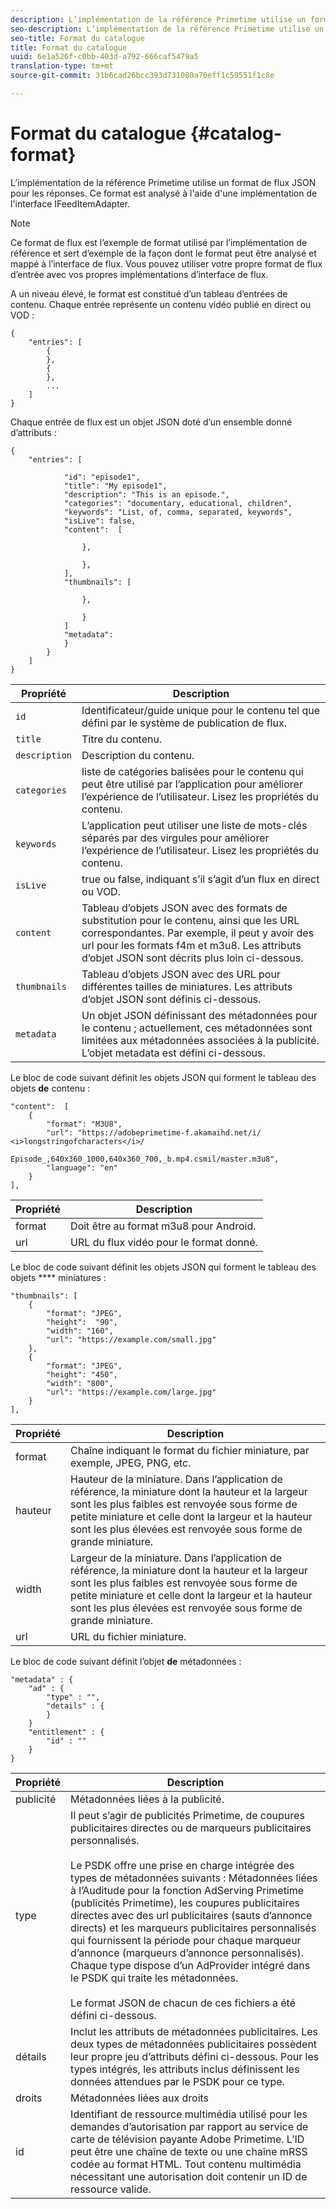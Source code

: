 ```yaml
---
description: L’implémentation de la référence Primetime utilise un format de flux JSON pour les réponses. Ce format est analysé à l'aide d'une implémentation de l'interface IFeedItemAdapter.
seo-description: L’implémentation de la référence Primetime utilise un format de flux JSON pour les réponses. Ce format est analysé à l'aide d'une implémentation de l'interface IFeedItemAdapter.
seo-title: Format du catalogue
title: Format du catalogue
uuid: 6e1a526f-c0bb-403d-a792-666caf5479a5
translation-type: tm+mt
source-git-commit: 31b6cad26bcc393d731080a70eff1c59551f1c8e

---
```



# Format du catalogue {#catalog-format}

L’implémentation de la référence Primetime utilise un format de flux JSON pour les réponses. Ce format est analysé à l&#39;aide d&#39;une implémentation de l&#39;interface IFeedItemAdapter.

>[!NOTE]
>
>Ce format de flux est l’exemple de format utilisé par l’implémentation de référence et sert d’exemple de la façon dont le format peut être analysé et mappé à l’interface de flux. Vous pouvez utiliser votre propre format de flux d’entrée avec vos propres implémentations d’interface de flux.

A un niveau élevé, le format est constitué d’un tableau d’entrées de contenu. Chaque entrée représente un contenu vidéo publié en direct ou VOD :

```
{
    "entries": [
        {
        },
        {
        },
        ...
    ]
}
```

Chaque entrée de flux est un objet JSON doté d’un ensemble donné d’attributs :

```
{
    "entries": [
        
            "id": "episode1",
            "title": "My episode1",
            "description": "This is an episode.",
            "categories": "documentary, educational, children",
            "keywords": "List, of, comma, separated, keywords",
            "isLive": false,
            "content":  [
                
                },
                
                },
            ],
            "thumbnails": [
                
                },
                
                }
            ]
            "metadata": 
            } 
        }
    ]
}
```

| Propriété | Description |
|---|---|
| `id` | Identificateur/guide unique pour le contenu tel que défini par le système de publication de flux. |
| `title` | Titre du contenu. |
| `description` | Description du contenu. |
| `categories` | liste de catégories balisées pour le contenu qui peut être utilisé par l’application pour améliorer l’expérience de l’utilisateur. Lisez les propriétés du contenu. |
| `keywords` | L’application peut utiliser une liste de mots-clés séparés par des virgules pour améliorer l’expérience de l’utilisateur. Lisez les propriétés du contenu. |
| `isLive` | true ou false, indiquant s’il s’agit d’un flux en direct ou VOD. |
| `content` | Tableau d’objets JSON avec des formats de substitution pour le contenu, ainsi que les URL correspondantes. Par exemple, il peut y avoir des url pour les formats f4m et m3u8. Les attributs d’objet JSON sont décrits plus loin ci-dessous. |
| `thumbnails` | Tableau d’objets JSON avec des URL pour différentes tailles de miniatures. Les attributs d’objet JSON sont définis ci-dessous. |
| `metadata` | Un objet JSON définissant des métadonnées pour le contenu ; actuellement, ces métadonnées sont limitées aux métadonnées associées à la publicité. L’objet metadata est défini ci-dessous. |

Le bloc de code suivant définit les objets JSON qui forment le tableau des objets **de** contenu :

```
"content":  [
    {
        "format": "M3U8",
        "url": "https://adobeprimetime-f.akamaihd.net/i/
<i>longstringofcharacters</i>/
                 Episode_,640x360_1000,640x360_700,_b.mp4.csmil/master.m3u8",
        "language": "en"
    }  
],
```

| Propriété | Description |
|--- |--- |
| format | Doit être au format m3u8 pour Android. |
| url | URL du flux vidéo pour le format donné. |

Le bloc de code suivant définit les objets JSON qui forment le tableau des objets **** miniatures :

```
"thumbnails": [
    {
        "format": "JPEG",
        "height":  "90",
        "width": "160",
        "url": "https://example.com/small.jpg"
    },
    {
        "format": "JPEG",
        "height": "450",
        "width": "800",
        "url": "https://example.com/large.jpg"
    }
],
```

| Propriété | Description |
|---|---|
| format | Chaîne indiquant le format du fichier miniature, par exemple, JPEG, PNG, etc. |
| hauteur | Hauteur de la miniature. Dans l’application de référence, la miniature dont la hauteur et la largeur sont les plus faibles est renvoyée sous forme de petite miniature et celle dont la largeur et la hauteur sont les plus élevées est renvoyée sous forme de grande miniature. |
| width | Largeur de la miniature. Dans l’application de référence, la miniature dont la hauteur et la largeur sont les plus faibles est renvoyée sous forme de petite miniature et celle dont la largeur et la hauteur sont les plus élevées est renvoyée sous forme de grande miniature. |
| url | URL du fichier miniature. |

Le bloc de code suivant définit l’objet **de** métadonnées :

```
"metadata" : {
    "ad" : {
        "type" : "",
        "details" : {
        }
    }
    "entitlement" : {
        "id" : ""
    }
}
```

| Propriété | Description |
|--- |--- |
| publicité | Métadonnées liées à la publicité. |
| type | Il peut s’agir de publicités Primetime, de coupures publicitaires directes ou de marqueurs publicitaires personnalisés. <br/><br/>Le PSDK offre une prise en charge intégrée des types de métadonnées suivants : Métadonnées liées à l’Auditude pour la fonction AdServing Primetime (publicités Primetime), les coupures publicitaires directes avec des url publicitaires (sauts d’annonce directs) et les marqueurs publicitaires personnalisés qui fournissent la période pour chaque marqueur d’annonce (marqueurs d’annonce personnalisés). Chaque type dispose d’un AdProvider intégré dans le PSDK qui traite les métadonnées.  <br/><br/>Le format JSON de chacun de ces fichiers a été défini ci-dessous. |
| détails | Inclut les attributs de métadonnées publicitaires. Les deux types de métadonnées publicitaires possèdent leur propre jeu d’attributs défini ci-dessous. Pour les types intégrés, les attributs inclus définissent les données attendues par le PSDK pour ce type. |
| droits | Métadonnées liées aux droits |
| id | Identifiant de ressource multimédia utilisé pour les demandes d’autorisation par rapport au service de carte de télévision payante Adobe Primetime. L’ID peut être une chaîne de texte ou une chaîne mRSS codée au format HTML. Tout contenu multimédia nécessitant une autorisation doit contenir un ID de ressource valide. |

